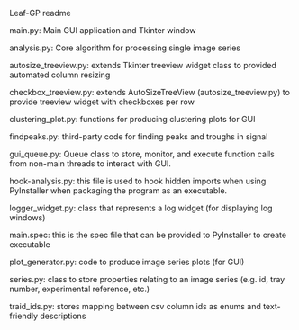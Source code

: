 Leaf-GP readme

main.py: Main GUI application and Tkinter window

analysis.py: Core algorithm for processing single image series

autosize_treeview.py: extends Tkinter treeview widget class to provided automated column resizing

checkbox_treeview.py: extends AutoSizeTreeView (autosize_treeview.py) to provide treeview widget with checkboxes per row

clustering_plot.py: functions for producing clustering plots for GUI

findpeaks.py: third-party code for finding peaks and troughs in signal

gui_queue.py: Queue class to store, monitor, and execute function calls from non-main threads to interact with GUI.

hook-analysis.py: this file is used to hook hidden imports when using PyInstaller when packaging the program as an executable.

logger_widget.py: class that represents a log widget (for displaying log windows)

main.spec: this is the spec file that can be provided to PyInstaller to create executable

plot_generator.py: code to produce image series plots (for GUI)

series.py: class to store properties relating to an image series (e.g. id, tray number, experimental reference, etc.)

traid_ids.py: stores mapping between csv column ids as enums and text-friendly descriptions
